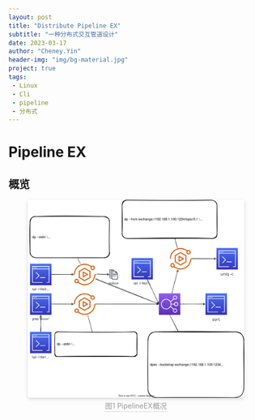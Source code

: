 ```yaml
---
layout: post
title: "Distribute Pipeline EX"
subtitle: "一种分布式交互管道设计"
date: 2023-03-17
author: "Cheney.Yin"
header-img: "img/bg-material.jpg"
project: true
tags:
 - Linux
 - Cli
 - pipeline
 - 分布式
---
```


# Pipeline EX

## 概览

<center>
    <img style="border-radius: 0.3125em;
    box-shadow: 0 2px 4px 0 rgba(34,36,38,.12),0 2px 10px 0 rgba(34,36,38,.08);" 
    src="/img/resources/distributed_pipeline.drawio.svg" width = "85%" alt=""/>
    <br>
    <div style="color:orange; border-bottom: 1px solid #d9d9d9;
    display: inline-block;
    color: #999;
    padding: 2px;">
      图1 PipelineEX概况
  	</div>
</center>